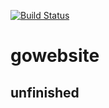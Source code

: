 [![Build Status](https://travis-ci.org/edwinnduti/gowebsite.svg?branch=master)](https://travis-ci.org/edwinnduti/gowebsite)
# gowebsite

## unfinished
